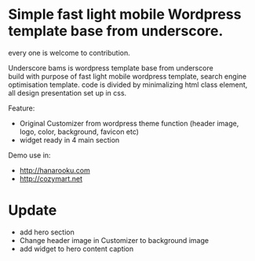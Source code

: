 Simple fast light mobile Wordpress template base from underscore.
=
every one is welcome to contribution.

Underscore bams is wordpress template base from underscore  
build with purpose of fast light mobile wordpress template, search engine optimisation template.
code is divided by minimalizing html class element, all design presentation set up in css.

Feature:
- Original Customizer from wordpress theme function (header image, logo, color, background, favicon etc)
- widget ready in 4 main section

Demo use in:
- http://hanarooku.com
- http://cozymart.net

Update
=

- add hero section
- Change header image in Customizer to background image
- add widget to hero content caption
